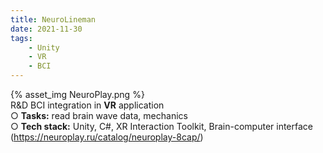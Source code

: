 ```yaml
---
title: NeuroLineman
date: 2021-11-30
tags:
	- Unity
	- VR
	- BCI
---
```


{% asset_img NeuroPlay.png %}
<br>
R&D BCI integration in <b>VR</b> application 
<br>
○ <b>Tasks:</b> read brain wave data, mechanics
<br>
○ <b>Tech stack:</b> Unity, C#, XR Interaction Toolkit, Brain-computer interface (https://neuroplay.ru/catalog/neuroplay-8cap/)